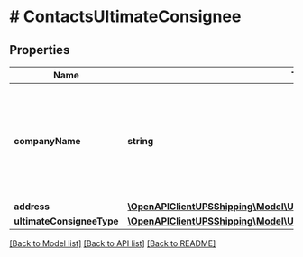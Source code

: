 # # ContactsUltimateConsignee

## Properties

Name | Type | Description | Notes
------------ | ------------- | ------------- | -------------
**companyName** | **string** | Company Name or the Individual name of the Ultimate consignee.  Applicable for EEI form only. |
**address** | [**\OpenAPIClientUPSShipping\Model\UltimateConsigneeAddress**](UltimateConsigneeAddress.md) |  |
**ultimateConsigneeType** | [**\OpenAPIClientUPSShipping\Model\UltimateConsigneeUltimateConsigneeType**](UltimateConsigneeUltimateConsigneeType.md) |  | [optional]

[[Back to Model list]](../../README.md#models) [[Back to API list]](../../README.md#endpoints) [[Back to README]](../../README.md)
